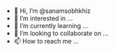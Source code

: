 - 👋 Hi, I’m @sanamsobhkhiz
- 👀 I’m interested in ...
- 🌱 I’m currently learning ...
- 💞️ I’m looking to collaborate on ...
- 📫 How to reach me ...

<!---
sanamsobhkhiz/sanamsobhkhiz is a ✨ special ✨ repository because its `README.md` (this file) appears on your GitHub profile.
You can click the Preview link to take a look at your changes.
--->
